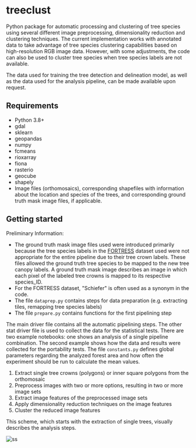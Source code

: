 # treeclust

Python package for automatic processing and clustering of tree species using several different image preprocessing, dimensionality reduction and clustering techniques. The current implementation works with annotated data to take advantage of tree species clustering capabilities based on high-resolution RGB image data. However, with some adjustments, the code can also be used to cluster tree species when tree species labels are not available.

The data used for training the tree detection and delineation model, as well as the data used for the analysis pipeline, can be made available upon request.

## Requirements

- Python 3.8+
- gdal
- sklearn
- geopandas
- numpy
- fcmeans
- rioxarray
- fiona
- rasterio
- geocube
- shapely
- Image files (orthomosaics), corresponding shapefiles with information about the location and species of the trees, and corresponding ground truth mask image files, if applicable.

## Getting started

Preliminary Information:
- The ground truth mask image files used were introduced primarily because the tree species labels in the [FORTRESS](https://dx.doi.org/10.35097/538) dataset used were not appropriate for the entire pipeline due to their tree crown labels. These files allowed the ground truth tree species to be mapped to the new tree canopy labels. A ground truth mask image describes an image in which each pixel of the labeled tree crowns is mapped to its respective species_ID.
- For the FORTRESS dataset, "Schiefer" is often used as a synonym in the code.
- The file `dataprep.py` contains steps for data preparation (e.g. extracting tiles, remapping tree species labels)
- The file `prepare.py` contains functions for the first pipelining step

The main driver file contains all the automatic pipelining steps. The other stat driver file is used to collect the data for the statistical tests. There are two example notebooks: one shows an analysis of a single pipeline combination. The second example shows how the data and results were collected for the portability tests. The file `constants.py` defines global parameters regarding the analyzed forest area and how often the experiment should be run to calculate the mean values.

1. Extract single tree crowns (polygons) or inner square polygons from the orthomosaic
2. Preprocess images with two or more options, resulting in two or more image sets
3. Extract image features of the preprocessed image sets
4. Apply dimensionality reduction techniques on the image features
5. Cluster the reduced image features

This scheme, which starts with the extraction of single trees, visually describes the analysis steps.

![ss](imgs/whole-scheme2.png)

